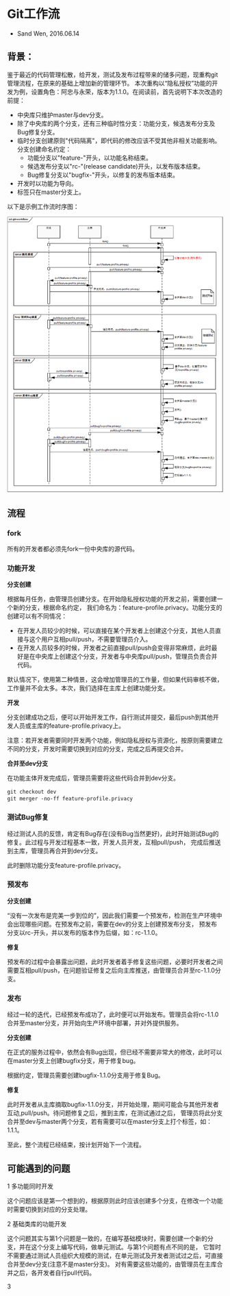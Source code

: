 # Git工作流

- Sand Wen, 2016.06.14

## 背景：

鉴于最近的代码管理松散，给开发，测试及发布过程带来的储多问题，现重构git管理流程，在原来的基础上增加新的管理环节。
本次重构以“隐私授权”功能的开发为例，设置角色：阿忠与永荣，版本为1.1.0。在阅读前，首先说明下本次改造的前提：

- 中央库只维护master与dev分支。
- 除了中央库的两个分支，还有三种临时性分支：功能分支，候选发布分支及Bug修复分支。
- 临时分支创建原则"代码隔离"，即代码的修改应该不受其他非相关功能影响。分支创建命名约定：
    - 功能分支以"feature-"开头，以功能名称结束。
    - 候选发布分支以"rc-"(release candidate)开头，以发布版本结束。
    - Bug修复分支以"bugfix-"开头，以修复的发布版本结束。
- 开发时以功能为导向。
- 标签只在master分支上。

以下是示例工作流时序图：

![Git工作流时序图](../../images/git-flow.png)

## 流程

### fork

所有的开发者都必须先fork一份中央库的源代码。

### 功能开发

**分支创建**

根据每月任务，由管理员创建分支。在开始隐私授权功能的开发之前，需要创建一个新的分支，根据命名约定，
我们命名为：feature-profile.privacy。功能分支的创建可以有不同情况：

- 在开发人员较少的时候，可以直接在某个开发者上创建这个分支，其他人员直接与这个用户互相pull/push，不需要管理员介入。
- 在开发人员较多的时候，开发者之前直接pull/push会变得非常麻烦，此时最好是在中央库上创建这个分支，开发者与中央库pull/push，管理员负责合并代码。

默认情况下，使用第二种情景，这会增加管理员的工作量，但如果代码审核不做，工作量并不会太多。本次，我们选择在主库上创建功能分支。

**开发**

分支创建成功之后，便可以开始开发工作，自行测试并提交，最后push到其他开发人员或主库的feature-profile.privacy上。

注意：若开发者需要同时开发两个功能，例如隐私授权与资源化，按原则需要建立不同的分支，开发时需要切换到对应的分支，完成之后再提交合并。

**合并至dev分支**

在功能主体开发完成后，管理员需要将这些代码合并到dev分支。

    git checkout dev
    git merger -no-ff feature-profile.privacy
    
### 测试Bug修复

经过测试人员的反馈，肯定有Bug存在(没有Bug当然更好)，此时开始测试Bug的修复。此过程与开发过程基本一致，开发人员开发，互相pull/push，
完成后推送到主库，管理员再合并到dev分支。

此时删除功能分支feature-profile.privacy。

### 预发布

**分支创建**

“没有一次发布是完美一步到位的”，因此我们需要一个预发布，检测在生产环境中会出现哪些问题。在预发布之前，需要在dev的分支上创建预发布分支，
预发布分支以rc-开头，并以发布的版本作为后缀，如：rc-1.1.0。

**修复**

预发布的过程中会暴露出问题，此时开发者着手修复这些问题，必要时开发者之间需要互相pull/push，在问题验证修复之后向主库推送，由管理员合并至rc-1.1.0分支。

### 发布

经过一轮的迭代，已经预发布成功了，此时便可以开始发布。管理员会将rc-1.1.0合并至master分支，并开始向生产环境中部署，并对外提供服务。

**分支创建**

在正式的服务过程中，依然会有Bug出现，但已经不需要非常大的修改，此时可以在master分支上创建bugfix分支，用于修复bug。

根据约定，管理员需要创建bugfix-1.1.0分支用于修复Bug。

**修复**

此时开发者从主库摘取bugfix-1.1.0分支，并开始处理，期间可能会与其他开发者互动,pull/push。待问题修复之后，推到主库，在测试通过之后，
管理员将此分支合并至dev与master两个分支，若有需要可以在master分支上打个标签，如：1.1.1。

至此，整个流程已经结束，按计划开始下一个流程。

## 可能遇到的问题

1 多功能同时开发

这个问题应该是第一个想到的，根据原则此时应该创建多个分支，在修改一个功能时需要切换到对应的分支处理。

2 基础类库的功能开发

这个问题其实与第1个问题是一致的，在编写基础模块时，需要创建一个新的分支，并在这个分支上编写代码，做单元测试。与第1个问题有点不同的是，
它暂时不需要通过测试人员组织大规模的测试，在单元测试及开发者测试过之后，可直接合并至dev分支(注意不是master分支)。
对有需要这些功能的，由管理员在主库合并之后，各开发者自行pull代码。

3 